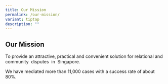 ```yaml
---
title: Our Mission
permalink: /our-mission/
variant: tiptap
description: ""
---
```

<h2>Our Mission</h2>
<p>To provide an attractive, practical and convenient solution for relational&nbsp;and&nbsp;
community&nbsp; disputes&nbsp; in&nbsp; Singapore.</p>
<p>We have mediated more than 11,000 cases with a success rate of about 80%.</p>